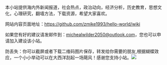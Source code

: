 本小站提供海内外新闻报道，社会热点，政治动向，经济分析，历史教育，思想文化，心理研究，翻墙方法，下载资源，希望大家喜欢。

网站内容页面地址：https://github.com/zmike1993/hello-world/wiki

如果您有好的建议请发邮件到：michealwilder2050@outlook.com，您也可以申请加入建设该小站。

防丢失：你可以截屏或者下载二维码图片保存，转发给你需要的朋友,根据蝴蝶效应，一个小小举动可以在大西洋刮起一场飓风！感谢您支持小站。![](https://github.com/zmike1993/hello-world/blob/picture/%E6%80%9D%E6%83%B3%E6%9D%82%E8%B4%A7%E9%93%BA%E6%96%87%E7%AB%A0%E7%9B%AE%E5%BD%95.jpg)
